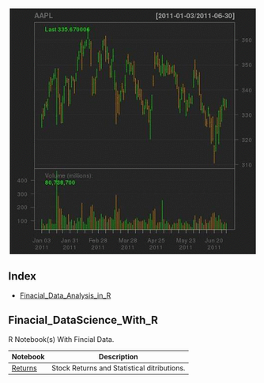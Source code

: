 <br/>
<p align="center">
  <img src="https://raw.githubusercontent.com/abhipr1/Data_Science/master/images/Main_page.gif">
</p>

## Index

* [Finacial_Data_Analysis_in_R](#Finacial_DataScience_With_R)



## Finacial_DataScience_With_R

R Notebook(s) With Fincial Data.

| Notebook | Description |
|--------------------------------------------------------------------------------------------------------------|-------------------------------------------------------------------------------------------------------------------------------------------------------------------|
| [Returns]() | Stock Returns and Statistical ditributions.|
 
